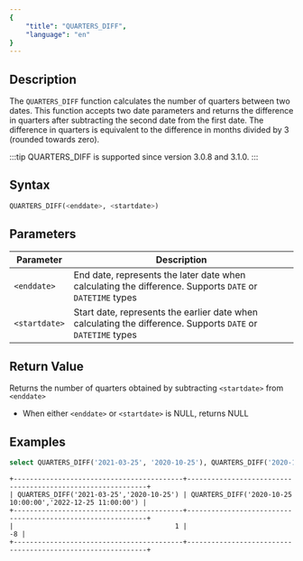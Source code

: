 ```yaml
---
{
    "title": "QUARTERS_DIFF",
    "language": "en"
}
---
```


## Description

The `QUARTERS_DIFF` function calculates the number of quarters between two dates. This function accepts two date parameters and returns the difference in quarters after subtracting the second date from the first date. The difference in quarters is equivalent to the difference in months divided by 3 (rounded towards zero).

:::tip 
QUARTERS_DIFF is supported since version 3.0.8 and 3.1.0.
:::

## Syntax

```sql
QUARTERS_DIFF(<enddate>, <startdate>)
```

## Parameters

| Parameter     | Description                                                                           |
|---------------|--------------------------------------------------------------------------------------|
| `<enddate>`   | End date, represents the later date when calculating the difference. Supports `DATE` or `DATETIME` types |
| `<startdate>` | Start date, represents the earlier date when calculating the difference. Supports `DATE` or `DATETIME` types |

## Return Value

Returns the number of quarters obtained by subtracting `<startdate>` from `<enddate>`
- When either `<enddate>` or `<startdate>` is NULL, returns NULL

## Examples

```sql
select QUARTERS_DIFF('2021-03-25', '2020-10-25'), QUARTERS_DIFF('2020-10-25 10:00:00', '2022-12-25 11:00:00');
```

```text
+------------------------------------------+------------------------------------------------------------+
| QUARTERS_DIFF('2021-03-25','2020-10-25') | QUARTERS_DIFF('2020-10-25 10:00:00','2022-12-25 11:00:00') |
+------------------------------------------+------------------------------------------------------------+
|                                        1 |                                                         -8 |
+------------------------------------------+------------------------------------------------------------+
```
